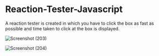 # Reaction-Tester-Javascript
A reaction tester is created in which you have to click the box as fast as possible and time taken to click at the box is displayed.

![Screenshot (203)](https://github.com/Rakshita2319/Reaction-Tester-Javascript/assets/115718748/d3ea15a5-8d18-441f-8dba-70d8b3388af9)

![Screenshot (204)](https://github.com/Rakshita2319/Reaction-Tester-Javascript/assets/115718748/80855ae3-3161-4dda-a8de-a89ef340c204)
